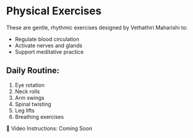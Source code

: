 # Physical Exercises

These are gentle, rhythmic exercises designed by Vethathiri Maharishi to:
- Regulate blood circulation
- Activate nerves and glands
- Support meditative practice

## Daily Routine:
1. Eye rotation
2. Neck rolls
3. Arm swings
4. Spinal twisting
5. Leg lifts
6. Breathing exercises

🎥 Video Instructions: Coming Soon
